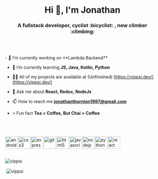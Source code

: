 <h1 align="center">Hi 👋, I'm Jonathan</h1>
<h3 align="center">A fullstack developer, 
cyclist :bicyclist: , 
new climber :climbing:</h3>

<br>
<br>
<br>
- 🔭 I’m currently working on **Lambda Backend**

- 🌱 I’m currently learning **JS, Java, Kotlin, Python**

- 👨‍💻 All of my projects are available at (Unfinished) [https://vippsi.dev/](https://vippsi.dev/)

- 💬 Ask me about **React, Redux, NodeJs**

- 📫 How to reach me **jonathanthornton1997@gmail.com**

- ⚡ Fun fact **Tea = Coffee, But Chai > Coffee**

<br>
<br>


<p align="left">
<div style="display: flex; justify-content: space-around; width: 75%">
<img src="https://devicons.github.io/devicon/devicon.git/icons/android/android-original-wordmark.svg" alt="android" width="40" height="40"/> 
<img src="https://devicons.github.io/devicon/devicon.git/icons/css3/css3-original-wordmark.svg" alt="css3" width="40" height="40"/> 
<img src="https://devicons.github.io/devicon/devicon.git/icons/express/express-original-wordmark.svg" alt="express" width="40" height="40"/> 
<img src="https://www.vectorlogo.zone/logos/git-scm/git-scm-icon.svg" alt="git" width="40" height="40"/> 
<img src="https://devicons.github.io/devicon/devicon.git/icons/html5/html5-original-wordmark.svg" alt="html5" width="40" height="40"/> 
<img src="https://devicons.github.io/devicon/devicon.git/icons/javascript/javascript-original.svg" alt="javascript" width="40" height="40"/> 
<img src="https://devicons.github.io/devicon/devicon.git/icons/nodejs/nodejs-original-wordmark.svg" alt="nodejs" width="40" height="40"/> 
<img src="https://devicons.github.io/devicon/devicon.git/icons/python/python-original.svg" alt="python" width="40" height="40"/> 
<img src="https://devicons.github.io/devicon/devicon.git/icons/react/react-original-wordmark.svg" alt="react" width="40" height="40"/></p>
</div>
<br>

<p>
<img align="center"  src="https://github-readme-stats.vercel.app/api/top-langs/?username=vippsi&layout=compact&hide=html" alt="vippsi" /></p>
<p>&nbsp;<img align="center" src="https://github-readme-stats.vercel.app/api?username=vippsi&show_icons=true" alt="vippsi" /></p>
